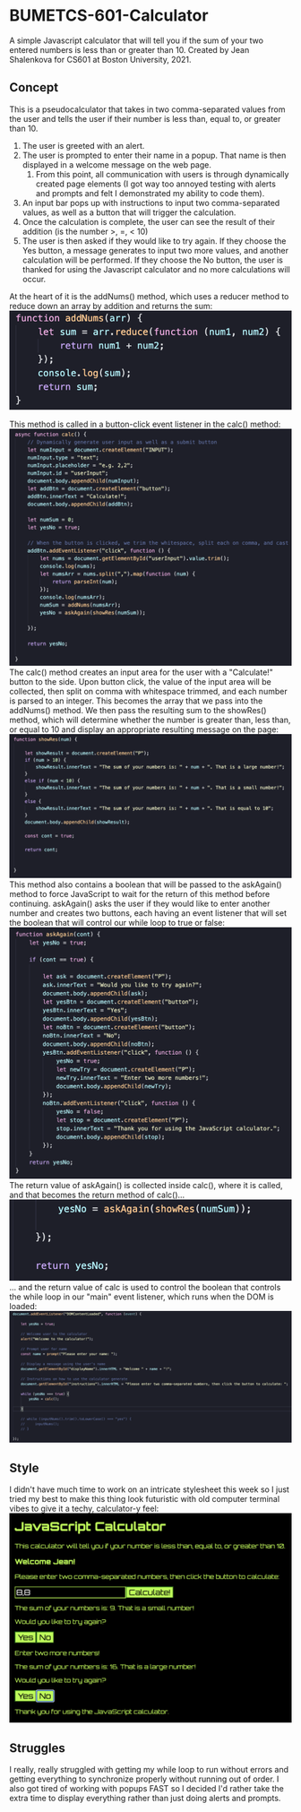 # BUMETCS-601-Calculator
A simple Javascript calculator that will tell you if the sum of your two entered numbers is less than or greater than 10. Created by Jean Shalenkova for CS601 at Boston University, 2021.

## Concept
This is a pseudocalculator that takes in two comma-separated values from the user and tells the user if their number is less than, equal to, or greater than 10. 

1. The user is greeted with an alert.
2. The user is prompted to enter their name in a popup. That name is then displayed in a welcome message on the web page.
    1. From this point, all communication with users is through dynamically created page elements (I got way too annoyed testing with alerts and prompts and felt I demonstrated my ability to code them). 
4. An input bar pops up with instructions to input two comma-separated values, as well as a button that will trigger the calculation. 
4. Once the calculation is complete, the user can see the result of their addition (is the number >, =, < 10)
5. The user is then asked if they would like to try again. If they choose the Yes button, a message generates to input two more values, and another calculation will be performed. If they choose the No button, the user is thanked for using the Javascript calculator and no more calculations will occur.

At the heart of it is the addNums() method, which uses a reducer method to reduce down an array by addition and returns the sum:
![The addNums() method](images/addNums.png)

This method is called in a button-click event listener in the calc() method:
![The calc() method](images/calc.png)
The calc() method creates an input area for the user with a "Calculate!" button to the side. Upon button click, the value of the input area will be collected, then split on comma with whitespace trimmed, and each number is parsed to an integer. This becomes the array that we pass into the addNums() method. We then pass the resulting sum to the showRes() method, which will determine whether the number is greater than, less than, or equal to 10 and display an appropriate resulting message on the page:
![The showRes() method](images/showRes.png)
This method also contains a boolean that will be passed to the askAgain() method to force JavaScript to wait for the return of this method before continuing. askAgain() asks the  user if they would like to enter another number and creates two buttons, each having an event listener that will set the boolean that will control our while loop to true or false:
![The askAgain() method](images/askAgain.png)
The return  value of askAgain() is collected inside calc(), where it is called, and that becomes the return  method of calc()...
![Image of calc() return](images/calcReturn.png)
... and the return value of calc is used to control the boolean that controls the while loop in our "main" event listener, which runs when the DOM is loaded:
![DOMLoaded](images/DOMeventListener.png)

## Style

I didn't have much time to work on an intricate stylesheet this week so I just tried my best to make this thing look futuristic with old computer terminal vibes to give it a techy, calculator-y feel:
![Image of the project in Chrome](images/calcStyle.png)

## Struggles
I really, really struggled with getting my while loop to run without errors and getting everything to synchronize properly without running out of order. I also got tired of working with popups FAST so I decided I'd rather take the extra time to display everything rather than just doing alerts and prompts.